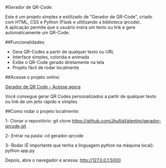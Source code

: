 #Gerador de QR-Code:

Este é um projeto simples e estilizado de "Gerador de QR-Code", criado com HTML, CSS e Python (Flask e ultilizando a biblioteca qrcode).  
A aplicação permite que o usuário insira um texto ou link e gere automaticamente um QR-Code.

##Funcionalidades:

- Gera QR-Codes a partir de qualquer texto ou URL  
- Interface simples, colorida e animada  
- Exibe o QR-Code gerado diretamente na tela  
- Projeto fácil de rodar localmente  

##Acesse o projeto online:

[Gerador de QR Code – Acesse agora](https://gerador-qrcode-xqc2.vercel.app/)

Você consegue gerar QR Codes personalizados a partir de qualquer texto ou link de um jeito rápido e simples

##Como rodar o projeto localmente:

1️- Clonar o repositório:
git clone https://github.com/JhulliaValentim/gerador-qrcode.git

2️- Entrar na pasta:
cd gerador-qrcode

3️- Rodar (É importante que tenha a linguagem python na máquina local):
python app.py

Depois, abre o navegador e acessa:
http://127.0.0.1:5000
